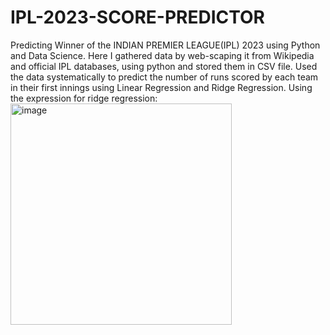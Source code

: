 # IPL-2023-SCORE-PREDICTOR
Predicting Winner of the INDIAN PREMIER LEAGUE(IPL) 2023 using Python and Data Science.
Here I gathered data by web-scaping it from Wikipedia and official IPL databases, using python and stored them in CSV file.
Used the data systematically to predict the number of runs scored by each team in their first innings using Linear Regression and Ridge Regression.
Using the expression for ridge regression:
<img width="354" alt="image" src="https://github.com/aritra2603/IPL-2023-SCORE-PREDICTOR/assets/122145435/f8fe3b1f-ec83-48ca-90de-1c6767b00d26">

